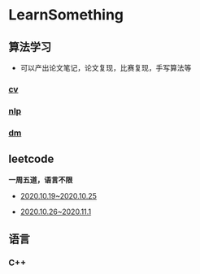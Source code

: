 # LearnSomething

## 算法学习

- 可以产出论文笔记，论文复现，比赛复现，手写算法等

### [cv](https://github.com/Chenzk1/LearnSomething/tree/main/cv/cv.md)

### [nlp](https://github.com/Chenzk1/LearnSomething/tree/main/nlp/nlp.md)

### [dm](https://github.com/Chenzk1/LearnSomething/tree/main/dm/dm.md)

## leetcode

**一周五道，语言不限**

- [2020.10.19~2020.10.25](https://github.com/Chenzk1/LearnSomething/blob/main/leetcode/2020.10.19~2020.10.25.md)

- [2020.10.26~2020.11.1](https://github.com/Chenzk1/LearnSomething/blob/main/leetcode/2020.10.26~2020.11.1.md)

## 语言

### C++ 

